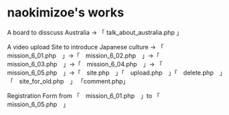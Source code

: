 # naokimizoe's works
A board to disscuss Australia → 「 talk_about_australia.php 」

A video upload Site to introduce Japanese culture
→  「　mission_6_01.php　」→「　mission_6_02.php　」→「　mission_6_03.php　」→「　mission_6_04.php　」→
「　mission_6_05.php　」→「　site.php　」「　upload.php　」「　delete.php　」「　site_for_old.php　」
「comment.php」

Registration Form from 「　mission_6_01.php　」to 「　mission_6_05.php　」
